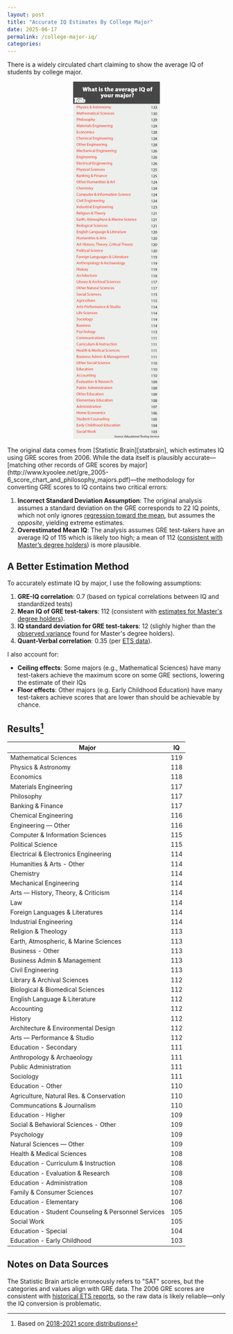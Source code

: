 ```yaml
---
layout: post
title: "Accurate IQ Estimates By College Major"
date: 2025-06-17 
permalink: /college-major-iq/
categories: 
---
```

There is a widely circulated chart claiming to show the average IQ of students by college major. 
<div style="text-align: center;">
    <figure>
        <img src="/assets/images/statistic-brain-college-major-iq.jpg" width="200" alt="Alt Text">
    </figure>
</div>
The original data comes from [Statistic Brain][statbrain], which estimates IQ using GRE scores from 2006. While the data itself is plausibly accurate—[matching other records of GRE scores by major](http://www.kyoolee.net/gre_2005-6_score_chart_and_philosophy_majors.pdf)—the methodology for converting GRE scores to IQ contains two critical errors: 

1. **Incorrect Standard Deviation Assumption**: The original analysis assumes a standard deviation on the GRE corresponds to 22 IQ points, which not only ignores [regression toward the mean](https://en.wikipedia.org/wiki/Regression_toward_the_mean), but assumes the *opposite*, yielding extreme estimates.
2. **Overestimated Mean IQ**: The analysis assumes GRE test-takers have an average IQ of 115 which is likely too high; a mean of 112 ([consistent with Master’s degree holders][rc-analysis]) is more plausible. 

## A Better Estimation Method

To accurately estimate IQ by major, I use the following assumptions:
1. **GRE-IQ correlation**: 0.7 (based on typical correlations between IQ and standardized tests)
2. **Mean IQ of GRE test-takers**: 112 (consistent with [estimates for Master's degree holders][rc-analysis]).
3. **IQ standard deviation for GRE test-takers**: 12 (slighly higher than the [observed variance][rc-analysis] found for Master's degree holders).
4. **Quant-Verbal correlation**: 0.35 (per [ETS data](https://web.archive.org/web/20221016110719/http://www.ets.org/pdfs/gre/gre-guide-table-1a.pdf)).

I also account for: 
- **Ceiling effects**: Some majors (e.g., Mathematical Sciences) have many test-takers achieve the maximum score on some GRE sections, lowering the estimate of their IQs
- **Floor effects**: Other majors (e.g. Early Childhood Education) have many test-takers achieve scores that are lower than should be achievable by chance.

## Results[^1]

| Major                                                  | IQ  |
|-------------------------------------------------------|------|
| Mathematical Sciences                                  | 119 |
| Physics & Astronomy                                    | 118 |
| Economics                                              | 118 |
| Materials Engineering                                  | 117 |
| Philosophy                                             | 117 |
| Banking & Finance                                      | 117 |
| Chemical Engineering                                   | 116 |
| Engineering — Other                                    | 116 |
| Computer & Information Sciences                        | 115 |
| Political Science                                      | 115 |
| Electrical & Electronics Engineering                   | 114 |
| Humanities & Arts - Other                              | 114 |
| Chemistry                                              | 114 |
| Mechanical Engineering                                 | 114 |
| Arts — History, Theory, & Criticism                    | 114 |
| Law                                                    | 114 |
| Foreign Languages & Literatures                        | 114 |
| Industrial Engineering                                 | 114 |
| Religion & Theology                                    | 113 |
| Earth, Atmospheric, & Marine Sciences                  | 113 |
| Business - Other                                       | 113 |
| Business Admin & Management                            | 113 |
| Civil Engineering                                      | 113 |
| Library & Archival Sciences                            | 112 |
| Biological & Biomedical Sciences                       | 112 |
| English Language & Literature                          | 112 |
| Accounting                                             | 112 |
| History                                                | 112 |
| Architecture & Environmental Design                    | 112 |
| Arts — Performance & Studio                            | 112 |
| Education - Secondary                                  | 111 |
| Anthropology & Archaeology                             | 111 |
| Public Administration                                  | 111 |
| Sociology                                              | 111 |
| Education - Other                                      | 110 |
| Agriculture, Natural Res. & Conservation               | 110 |
| Communcations & Journalism                             | 110 |
| Education - Higher                                     | 109 |
| Social & Behavioral Sciences - Other                   | 109 |
| Psychology                                             | 109 |
| Natural Sciences — Other                               | 109 |
| Health & Medical Sciences                              | 108 |
| Education - Curriculum & Instruction                   | 108 |
| Education - Evaluation & Research                      | 108 |
| Education - Administration                             | 108 |
| Family & Consumer Sciences                             | 107 |
| Education - Elementary                                 | 106 |
| Education - Student Counseling & Personnel Services    | 105 |
| Social Work                                            | 105 |
| Education - Special                                    | 104 |
| Education - Early Childhood                            | 103 |


## Notes on Data Sources
The Statistic Brain article erroneously refers to "SAT" scores, but the categories and values align with GRE data. The 2006 GRE scores are consistent with [historical ETS reports](https://nces.ed.gov/programs/digest/d13/tables/dt13_327.10.asp), so the raw data is likely reliable—only the IQ conversion is problematic. 

[statbrain]: https://web.archive.org/web/20120117212741/http://www.statisticbrain.com/iq-estimates-by-intended-college-major/
[rc-analysis]: https://randomcriticalanalysis.com/2015/06/11/iq-test-scores-gpa-income-and-related-correlations-from-nlsy97/#rcatoc-iq-test-score-by-educational-attainment-level

[^1]: Based on [2018-2021 score distributions](https://web.archive.org/web/20220901054633/https://www.ets.org/s/gre/pdf/gre_table4A.pdf)

